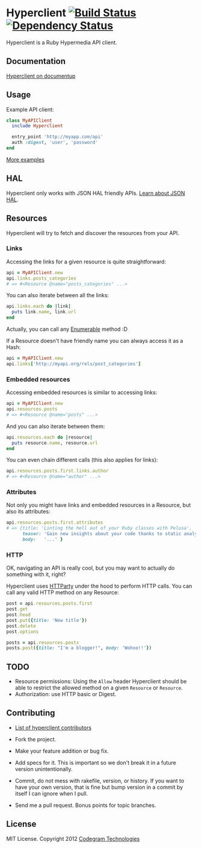 # Hyperclient [![Build Status](https://secure.travis-ci.org/codegram/hyperclient.png)](http://travis-ci.org/codegram/hyperclient) [![Dependency Status](https://gemnasium.com/codegram/hyperclient.png)](http://gemnasium.com/codegram/hyperclient)

Hyperclient is a Ruby Hypermedia API client.

## Documentation

[Hyperclient on documentup][documentup]

## Usage

Example API client:

````ruby
class MyAPIClient
  include Hyperclient

  entry_point 'http://myapp.com/api'
  auth :digest, 'user', 'password'
end
````

[More examples][examples]

## HAL

Hyperclient only works with JSON HAL friendly APIs. [Learn about JSON HAL][hal].

## Resources

Hyperclient will try to fetch and discover the resources from your API. 

### Links

Accessing the links for a given resource is quite straightforward:

````ruby
api = MyAPIClient.new
api.links.posts_categories
# => #<Resource @name="posts_categories" ...>
````

You can also iterate between all the links:

````ruby
api.links.each do |link|
  puts link.name, link.url
end
````

Actually, you can call any [Enumerable][enumerable] method :D

If a Resource doesn't have friendly name you can always access it as a Hash:

````ruby
api = MyAPIClient.new
api.links['http://myapi.org/rels/post_categories']
````

### Embedded resources

Accessing embedded resources is similar to accessing links:

````ruby
api = MyAPIClient.new
api.resources.posts
# => #<Resource @name="posts" ...>
````

And you can also iterate between them:

````ruby
api.resources.each do |resource|
  puts resource.name, resource.url
end
````

You can even chain different calls (this also applies for links):

````ruby
api.resources.posts.first.links.author
# => #<Resource @name="author" ...>
````

### Attributes

Not only you might have links and embedded resources in a Resource, but also
its attributes:

````ruby
api.resources.posts.first.attributes
# => {title: 'Linting the hell out of your Ruby classes with Pelusa',
      teaser: 'Gain new insights about your code thanks to static analysis',
      body:   '...' }
````

### HTTP

OK, navigating an API is really cool, but you may want to actually do something
with it, right?

Hyperclient uses [HTTParty][httparty] under the hood to perform HTTP calls. You can
call any valid HTTP method on any Resource:

````ruby
post = api.resources.posts.first
post.get
post.head
post.put({title: 'New title'})
post.delete
post.options

posts = api.resources.posts
posts.post({title: "I'm a blogger!", body: 'Wohoo!!'})
````

## TODO

* Resource permissions: Using the `Allow` header Hyperclient should be able to
  restrict the allowed method on a given `Resource` or `Resource`.
* Authorization: use HTTP basic or Digest.


## Contributing

* [List of hyperclient contributors][contributors]

* Fork the project.
* Make your feature addition or bug fix.
* Add specs for it. This is important so we don't break it in a future
  version unintentionally.
* Commit, do not mess with rakefile, version, or history.
  If you want to have your own version, that is fine but bump version
  in a commit by itself I can ignore when I pull.
* Send me a pull request. Bonus points for topic branches.

## License

MIT License. Copyright 2012 [Codegram Technologies][codegram]

[hal]: http://stateless.co/hal_specification.html
[contributors]: https://github.com/codegram/hyperclient/contributors
[codegram]: http://codegram.com
[documentup]: http://codegram.github.com/hyperclient
[httparty]: http://github.com/jnunemaker/httparty
[examples]: http://github.com/codegram/hyperclient/tree/master/examples
[enumerable]: http://ruby-doc.org/core-1.9.3/Enumerable.html